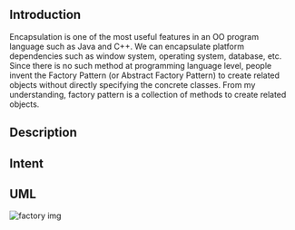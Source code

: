 <h2>Introduction</h2>
<p>
Encapsulation is one of the most useful features in an OO program language such as Java and C++. We can encapsulate platform dependencies such as window system, operating system, database, etc. Since there is no such method at programming language level, people invent the Factory Pattern (or Abstract Factory Pattern) to create related objects without directly specifying the concrete classes. From my understanding, factory pattern is a collection of methods to create related objects. 
</p>


<h2>Description</h2>
<p></p>

<h2>Intent</h2>
<p></p>

<h2>UML</h2>
 <img src="https://github.com/alvindaiyan/learnDesignPattern/blob/master/factory%20pattern/factory%20diagram.png" alt="factory img" />

